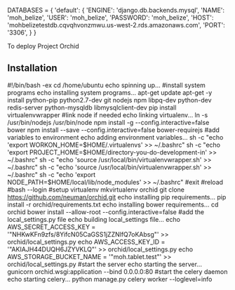 DATABASES = {
        'default': {
            'ENGINE': 'django.db.backends.mysql',
            'NAME': 'moh_belize',
            'USER': 'moh_belize',
            'PASSWORD': 'moh_belize',
            'HOST': 'mohbelizetestdb.cqvqhvonzmwu.us-west-2.rds.amazonaws.com',
            'PORT': '3306',
        }
    }


To deploy Project Orchid

Installation
------------

#!/bin/bash -ex
cd /home/ubuntu
echo spinning up...
#install system programs
echo installing system programs...
apt-get update
apt-get -y install python-pip python2.7-dev git nodejs npm libpq-dev python-dev redis-server python-mysqldb libmysqlclient-dev
pip install virtualenvwrapper 
#link node if needed
echo linking virtualenv...
ln -s /usr/bin/nodejs /usr/bin/node
npm install -g --config.interactive=false bower
npm install --save --config.interactive=false bower-requirejs
#add variables to environment
echo adding environment variables...
sh -c "echo 'export WORKON_HOME=$HOME/.virtualenvs' >> ~/.bashrc"
sh -c "echo 'export PROJECT_HOME=$HOME/directory-you-do-development-in' >> ~/.bashrc"
sh -c "echo 'source /usr/local/bin/virtualenvwrapper.sh' >> ~/.bashrc"
sh -c "echo 'source /usr/local/bin/virtualenvwrapper.sh' >> ~/.bashrc"
sh -c "echo 'export NODE_PATH=$HOME/local/lib/node_modules' >> ~/.bashrc"
#exit
#reload
#bash --login 
#setup virtualenv
mkvirtualenv orchid
git clone https://github.com/neuman/orchid.git
echo installing pip requirements...
pip install -r orchid/requirements.txt
echo installing bower requirements...
cd orchid
bower install --allow-root --config.interactive=false
#add the local_settings.py file
echo building local_settings file...
echo AWS_SECRET_ACCESS_KEY = '"NHKwKFn9zfs/8YifcN05CaGSS1jZZNlfQ7oKAbsg"' >> orchid/local_settings.py
echo AWS_ACCESS_KEY_ID = '"AKIAJH44DUQH6JZYVKLQ"' >> orchid/local_settings.py
echo AWS_STORAGE_BUCKET_NAME = '"moh.tablet.test"' >> orchid/local_settings.py
#start the server
echo starting the server...
gunicorn orchid.wsgi:application --bind 0.0.0.0:80
#start the celery daemon
echo starting celery...
python manage.py celery worker --loglevel=info








